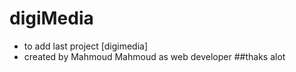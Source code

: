 # digiMedia
- to add last project [digimedia]
- created by Mahmoud Mahmoud as web developer
##thaks alot
